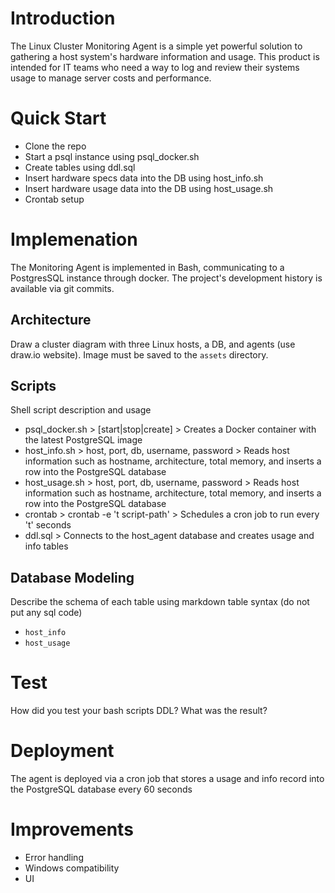 # Introduction
The Linux Cluster Monitoring Agent is a simple yet powerful solution to gathering a host system's hardware information and usage. This product is intended for IT teams who need a way to log and review their systems usage to manage server costs and performance. 

# Quick Start
- Clone the repo
- Start a psql instance using psql_docker.sh
- Create tables using ddl.sql
- Insert hardware specs data into the DB using host_info.sh
- Insert hardware usage data into the DB using host_usage.sh
- Crontab setup

# Implemenation
The Monitoring Agent is implemented in Bash, communicating to a PostgresSQL instance through docker. The project's development history is available via git commits.

## Architecture
Draw a cluster diagram with three Linux hosts, a DB, and agents (use draw.io website). Image must be saved to the `assets` directory.

## Scripts
Shell script description and usage
- psql_docker.sh > [start|stop|create] > Creates a Docker container with the latest PostgreSQL image
- host_info.sh > host, port, db, username, password > Reads host information such as hostname, architecture, total memory, and inserts a row into the PostgreSQL database
- host_usage.sh > host, port, db, username, password > Reads host information such as hostname, architecture, total memory, and inserts a row into the PostgreSQL database
- crontab > crontab -e 't script-path' > Schedules a cron job to run every 't' seconds
- ddl.sql > Connects to the host_agent database and creates usage and info tables

## Database Modeling
Describe the schema of each table using markdown table syntax (do not put any sql code)
- `host_info`
- `host_usage`

# Test
How did you test your bash scripts DDL? What was the result?

# Deployment
The agent is deployed via a cron job that stores a usage and info record into the PostgreSQL database every 60 seconds

# Improvements
- Error handling
- Windows compatibility
- UI 
